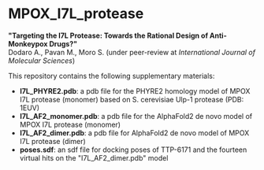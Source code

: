 # MPOX_I7L_protease
**"Targeting the I7L Protease: Towards the Rational Design of Anti-Monkeypox Drugs?"**  
Dodaro A., Pavan M., Moro S. (under peer-review at *International Journal of Molecular Sciences*)  

This repository contains the following supplementary materials:  
- **I7L_PHYRE2.pdb**: a pdb file for the PHYRE2 homology model of MPOX I7L protease (monomer) based on S. cerevisiae Ulp-1 protease (PDB: 1EUV)  
- **I7L_AF2_monomer.pdb**: a pdb file for the AlphaFold2 de novo model of MPOX I7L protease (monomer)  
- **I7L_AF2_dimer.pdb**: a pdb file for AlphaFold2 de novo model of MPOX I7L protease (dimer)
- **poses.sdf**: an sdf file for docking poses of TTP-6171 and the fourteen virtual hits on the "I7L_AF2_dimer.pdb" model
